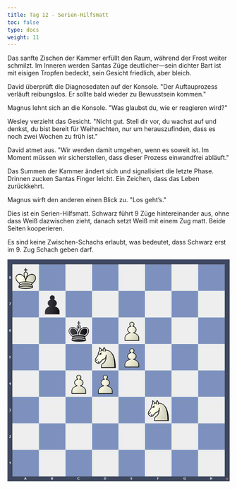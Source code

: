 ```yaml
---
title: Tag 12 - Serien-Hilfsmatt
toc: false
type: docs
weight: 11
---
```



Das sanfte Zischen der Kammer erfüllt den Raum, während der Frost weiter schmilzt. Im Inneren werden Santas Züge deutlicher—sein dichter Bart ist mit eisigen Tropfen bedeckt, sein Gesicht friedlich, aber bleich.

David überprüft die Diagnosedaten auf der Konsole. "Der Auftauprozess verläuft reibungslos. Er sollte bald wieder zu Bewusstsein kommen."

Magnus lehnt sich an die Konsole. "Was glaubst du, wie er reagieren wird?"

Wesley verzieht das Gesicht. "Nicht gut. Stell dir vor, du wachst auf und denkst, du bist bereit für Weihnachten, nur um herauszufinden, dass es noch zwei Wochen zu früh ist."

David atmet aus. "Wir werden damit umgehen, wenn es soweit ist. Im Moment müssen wir sicherstellen, dass dieser Prozess einwandfrei abläuft."

Das Summen der Kammer ändert sich und signalisiert die letzte Phase. Drinnen zucken Santas Finger leicht. Ein Zeichen, dass das Leben zurückkehrt.

Magnus wirft den anderen einen Blick zu. "Los geht’s."

Dies ist ein Serien-Hilfsmatt. Schwarz führt 9 Züge hintereinander aus, ohne dass Weiß dazwischen zieht, danach setzt Weiß mit einem Zug matt. Beide Seiten kooperieren.

Es sind keine Zwischen-Schachs erlaubt, was bedeutet, dass Schwarz erst im 9. Zug Schach geben darf.

![Stellung Tag 12](/day12.jpg "K7/1p6/2k1P3/3NP3/2PP4/5N2/8/8 b - - 0 1")


